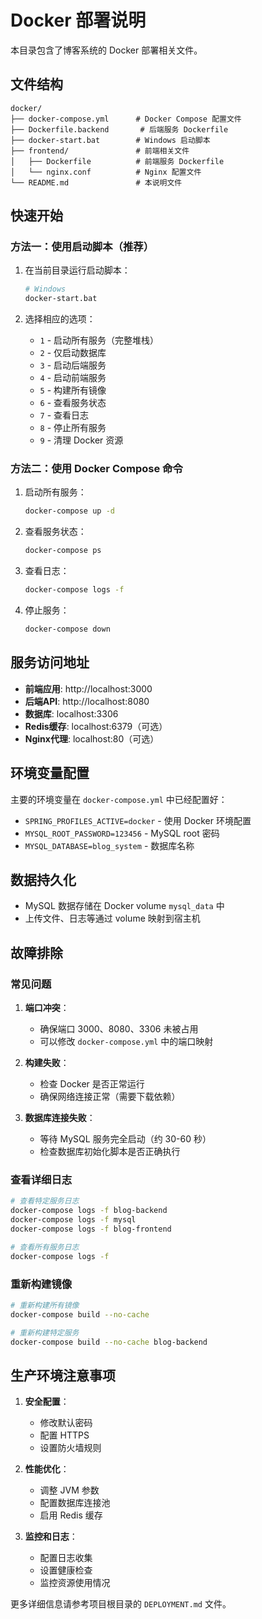 # Docker 部署说明

本目录包含了博客系统的 Docker 部署相关文件。

## 文件结构

```
docker/
├── docker-compose.yml      # Docker Compose 配置文件
├── Dockerfile.backend       # 后端服务 Dockerfile
├── docker-start.bat        # Windows 启动脚本
├── frontend/               # 前端相关文件
│   ├── Dockerfile          # 前端服务 Dockerfile
│   └── nginx.conf          # Nginx 配置文件
└── README.md               # 本说明文件
```

## 快速开始

### 方法一：使用启动脚本（推荐）

1. 在当前目录运行启动脚本：
   ```bash
   # Windows
   docker-start.bat
   ```

2. 选择相应的选项：
   - `1` - 启动所有服务（完整堆栈）
   - `2` - 仅启动数据库
   - `3` - 启动后端服务
   - `4` - 启动前端服务
   - `5` - 构建所有镜像
   - `6` - 查看服务状态
   - `7` - 查看日志
   - `8` - 停止所有服务
   - `9` - 清理 Docker 资源

### 方法二：使用 Docker Compose 命令

1. 启动所有服务：
   ```bash
   docker-compose up -d
   ```

2. 查看服务状态：
   ```bash
   docker-compose ps
   ```

3. 查看日志：
   ```bash
   docker-compose logs -f
   ```

4. 停止服务：
   ```bash
   docker-compose down
   ```

## 服务访问地址

- **前端应用**: http://localhost:3000
- **后端API**: http://localhost:8080
- **数据库**: localhost:3306
- **Redis缓存**: localhost:6379（可选）
- **Nginx代理**: localhost:80（可选）

## 环境变量配置

主要的环境变量在 `docker-compose.yml` 中已经配置好：

- `SPRING_PROFILES_ACTIVE=docker` - 使用 Docker 环境配置
- `MYSQL_ROOT_PASSWORD=123456` - MySQL root 密码
- `MYSQL_DATABASE=blog_system` - 数据库名称

## 数据持久化

- MySQL 数据存储在 Docker volume `mysql_data` 中
- 上传文件、日志等通过 volume 映射到宿主机

## 故障排除

### 常见问题

1. **端口冲突**：
   - 确保端口 3000、8080、3306 未被占用
   - 可以修改 `docker-compose.yml` 中的端口映射

2. **构建失败**：
   - 检查 Docker 是否正常运行
   - 确保网络连接正常（需要下载依赖）

3. **数据库连接失败**：
   - 等待 MySQL 服务完全启动（约 30-60 秒）
   - 检查数据库初始化脚本是否正确执行

### 查看详细日志

```bash
# 查看特定服务日志
docker-compose logs -f blog-backend
docker-compose logs -f mysql
docker-compose logs -f blog-frontend

# 查看所有服务日志
docker-compose logs -f
```

### 重新构建镜像

```bash
# 重新构建所有镜像
docker-compose build --no-cache

# 重新构建特定服务
docker-compose build --no-cache blog-backend
```

## 生产环境注意事项

1. **安全配置**：
   - 修改默认密码
   - 配置 HTTPS
   - 设置防火墙规则

2. **性能优化**：
   - 调整 JVM 参数
   - 配置数据库连接池
   - 启用 Redis 缓存

3. **监控和日志**：
   - 配置日志收集
   - 设置健康检查
   - 监控资源使用情况

更多详细信息请参考项目根目录的 `DEPLOYMENT.md` 文件。